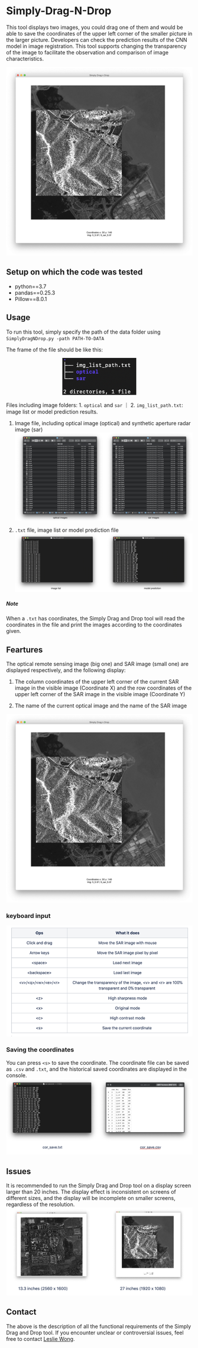 # Simply-Drag-N-Drop
This tool displays two images, you could drag one of them and would be able to save the coordinates of the upper left corner of the smaller picture in the larger picture. Developers can check the prediction results of the CNN model in image registration. This tool supports changing the transparency of the image to facilitate the observation and comparison of image characteristics.
<div align = 'center'>
<img src = "Imgs/image2020-11-17_15-52-45.png" width = "600" >
</div>

## Setup on which the code was tested
- python==3.7
- pandas==0.25.3
- Pillow==8.0.1

## Usage
To run this tool, simply specify the path of the data folder using   
`SimplyDragNDrop.py -path PATH-TO-DATA`  

The frame of the file should be like this:  

<div align = 'center'>
<img src = "Imgs/image2020-11-18_15-5-10.png" height="100" width = "200" >
</div>  
  
Files including image folders: 1. `optical` and `sar` ｜ 2. `img_list_path.txt`: image list or model prediction results.

1. Image file, including optical image (optical) and synthetic aperture radar image (sar)   
![](Imgs/img_file.png)  

2. `.txt` file, image list or model prediction file  
![](Imgs/list_file.png)  

##### Note
When a `.txt` has coordinates, the Simply Drag and Drop tool will read the coordinates in the file and print the images according to the coordinates given.


## Feartures

The optical remote sensing image (big one) and SAR image (small one) are displayed respectively, and the following display:

1. The column coordinates of the upper left corner of the current SAR image in the visible image (Coordinate X) and the row coordinates of the upper left corner of the SAR image in the visible image (Coordinate Y)

2. The name of the current optical image and the name of the SAR image

<div align = 'center'>
<img src = "Imgs/image2020-11-17_15-52-45.png" width = "600" >
</div>

### keyboard input

<div align = 'center'>
<img src = "Imgs/key.png" height = "300" width = "600" >
</div>


### Saving the coordinates
You can press `<s>` to save the coordinate. The coordinate file can be saved as `.csv` and `.txt`, and the historical saved coordinates are displayed in the console.  
![](Imgs/cor_file.png)  

## Issues
It is recommended to run the Simply Drag and Drop tool on a display screen larger than 20 inches. The display effect is inconsistent on screens of different sizes, and the display will be incomplete on smaller screens, regardless of the resolution.
![](Imgs/issues_file.png)  
## Contact
The above is the description of all the functional requirements of the Simply Drag and Drop tool. If you encounter unclear or controversial issues, feel free to contact [Leslie Wong](yushuowang@gmail.com).